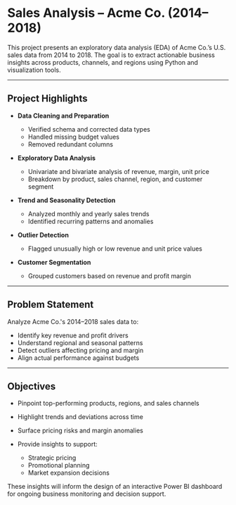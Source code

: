 
# Sales Analysis – Acme Co. (2014–2018)

This project presents an exploratory data analysis (EDA) of Acme Co.’s U.S. sales data from 2014 to 2018. The goal is to extract actionable business insights across products, channels, and regions using Python and visualization tools.

---

## Project Highlights

* **Data Cleaning and Preparation**

  * Verified schema and corrected data types
  * Handled missing budget values
  * Removed redundant columns

* **Exploratory Data Analysis**

  * Univariate and bivariate analysis of revenue, margin, unit price
  * Breakdown by product, sales channel, region, and customer segment

* **Trend and Seasonality Detection**

  * Analyzed monthly and yearly sales trends
  * Identified recurring patterns and anomalies

* **Outlier Detection**

  * Flagged unusually high or low revenue and unit price values

* **Customer Segmentation**

  * Grouped customers based on revenue and profit margin

---

## Problem Statement

Analyze Acme Co.'s 2014–2018 sales data to:

* Identify key revenue and profit drivers
* Understand regional and seasonal patterns
* Detect outliers affecting pricing and margin
* Align actual performance against budgets

---

## Objectives

* Pinpoint top-performing products, regions, and sales channels
* Highlight trends and deviations across time
* Surface pricing risks and margin anomalies
* Provide insights to support:

  * Strategic pricing
  * Promotional planning
  * Market expansion decisions

These insights will inform the design of an interactive Power BI dashboard for ongoing business monitoring and decision support.


